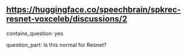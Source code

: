 ## https://huggingface.co/speechbrain/spkrec-resnet-voxceleb/discussions/2

contains_question: yes

question_part: Is this normal for Resnet?